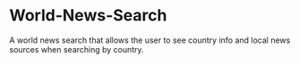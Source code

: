 # World-News-Search
A world news search that allows the user to see country info and local news sources when searching by country.
